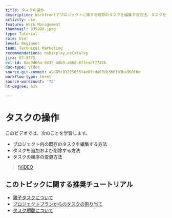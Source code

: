 ```yaml
---
title: タスクの操作
description: Workfrontでプロジェクトに関する既存のタスクを編集する方法、タスクを追加および削除する方法、タスクの順序を変更する方法について説明します。
activity: use
feature: Work Management
thumbnail: 335088.jpeg
type: Tutorial
role: User
level: Beginner
team: Technical Marketing
recommendations: noDisplay,noCatalog
jira: KT-8775
exl-id: 8ae9d05a-0435-4db5-a66d-8ffeadf7741b
doc-type: video
source-git-commit: a9d85c93225055f4e8fcda93fb366f83ba960f0e
workflow-type: tm+mt
source-wordcount: '72'
ht-degree: 63%

---
```


# タスクの操作

このビデオでは、次のことを学習します。

* プロジェクト内の既存のタスクを編集する方法
* タスクを追加および削除する方法
* タスクの順序の変更方法

>[!VIDEO](https://video.tv.adobe.com/v/335088/?quality=12&learn=on)

## このトピックに関する推奨チュートリアル

* [親子タスクについて](https://experienceleague.adobe.com/en/docs/workfront-learn/tutorials-workfront/manage-work/tasks/understand-parent-child-tasks)
* [プロジェクトプランからのタスクの割り当て](https://experienceleague.adobe.com/en/docs/workfront-learn/tutorials-workfront/manage-work/tasks/assign-tasks-from-the-project-plan)
* [タスク期間について](https://experienceleague.adobe.com/en/docs/workfront-learn/tutorials-workfront/manage-work/tasks/understand-task-durations)
